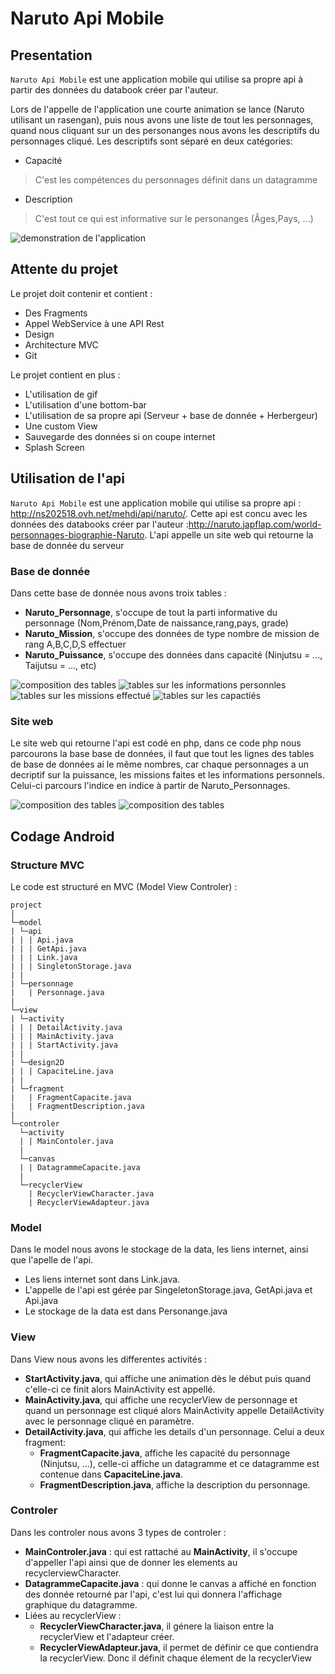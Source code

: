 # Naruto Api Mobile
## Presentation
```Naruto Api Mobile``` est une application mobile qui utilise sa propre api à partir des données du databook créer par l'auteur.

Lors de l'appelle de l'application une courte animation se lance (Naruto utilisant un rasengan), puis nous avons une liste de tout les personnages, quand nous cliquant sur un des personanges nous avons les descriptifs du personnages cliqué. Les descriptifs sont séparé en deux catégories:
* Capacité
> C'est les compétences du personnages définit dans un datagramme
* Description
> C'est tout ce qui est informative sur le personanges (Âges,Pays, ...)

![demonstration de l'application](md_image/api_demonstration.gif)

## Attente du projet

Le projet doit contenir et contient :
* Des Fragments
* Appel WebService à une API Rest
* Design
* Architecture MVC
* Git

Le projet contient en plus :
* L'utilisation de gif
* L'utilisation d'une bottom-bar
* L'utilisation de sa propre api (Serveur + base de donnée + Herbergeur)
* Une custom View
* Sauvegarde des données si on coupe internet
* Splash Screen

## Utilisation de l'api
```Naruto Api Mobile``` est une application mobile qui utilise sa propre api : http://ns202518.ovh.net/mehdi/api/naruto/. Cette api est concu avec les données des databooks créer par l'auteur :http://naruto.japflap.com/world-personnages-biographie-Naruto. L'api appelle un site web qui retourne la base de donnée du serveur 

### Base de donnée
Dans cette base de donnée nous avons troix tables :
* **Naruto_Personnage**, s'occupe de tout la parti informative du personnage (Nom,Prénom,Date de naissance,rang,pays, grade)
* **Naruto_Mission**, s'occupe des données de type nombre de mission de rang A,B,C,D,S effectuer
* **Naruto_Puissance**, s'occupe des données dans capacité (Ninjutsu = ..., Taijutsu = ..., etc)

![composition des tables](md_image/tables.png)
![tables sur les informations personnles](md_image/tables_Personnages.png)
![tables sur les missions effectué](md_image/tables_Mission.png)
![tables sur les capactiés](md_image/tables_puissance.png)

### Site web

Le site web qui retourne l'api est codé en php, dans ce code php nous parcourons la base base de données, il faut que tout les lignes des tables de base de données ai le même nombres, car chaque personnages a un decriptif sur la puissance, les missions faites et les informations personnels. Celui-ci parcours l'indice en indice à partir de Naruto_Personnages.

![composition des tables](md_image/php_parti1.png)
![composition des tables](md_image/php_parti2.png)

## Codage Android
### Structure MVC
Le code est structuré en MVC (Model View Controler) :

```
project
|
└─model
| └─api
| | | Api.java
| | | GetApi.java
| | | Link.java
| | | SingletonStorage.java
| |
| └─personnage
|   | Personnage.java
|
└─view
| └─activity
| | | DetailActivity.java
| | | MainActivity.java
| | | StartActivity.java
| |
| └─design2D
| | | CapaciteLine.java
| |
| └─fragment
|   | FragmentCapacite.java
|   | FragmentDescription.java
|
└─controler
  └─activity
  | | MainContoler.java
  |
  └─canvas
  | | DatagrammeCapacite.java
  |
  └─recyclerView
    | RecyclerViewCharacter.java
    | RecyclerViewAdapteur.java

```
### Model
Dans le model nous avons le stockage de la data, les liens internet, ainsi que l'apelle de l'api.

* Les liens internet sont dans Link.java.
* L'appelle de l'api est gérée par SingeletonStorage.java, GetApi.java et Api.java
* Le stockage de la data est dans Personange.java

### View 
Dans View nous avons les differentes activités :
* **StartActivity.java**, qui affiche une animation dès le début puis quand c'elle-ci ce finit alors MainActivity est appellé.
* **MainActivity.java**, qui affiche une recyclerView de personnage et quand un personnage est cliqué alors MainActivity appelle DetailActivity avec le personnage cliqué en paramètre.
* **DetailActivity.java**, qui affiche les details d'un personnage. Celui a deux fragment:
    * **FragmentCapacite.java**, affiche les capacité du personnage (Ninjutsu, ...), celle-ci affiche un datagramme et ce datagramme est contenue dans **CapaciteLine.java**.
    * **FragmentDescription.java**, affiche la description du personnage.

### Controler
Dans  les controler nous avons 3 types de controler :
* **MainControler.java** : qui est rattaché au **MainActivity**, il s'occupe d'appeller l'api ainsi que de donner les elements au recyclerviewCharacter.
* **DatagrammeCapacite.java** : qui donne le canvas a affiché en fonction des donnée retourné par l'api, c'est lui qui donnera l'affichage graphique du datagramme.
* Liées au recyclerView :
    * **RecyclerViewCharacter.java**, il génere la liaison entre la recyclerView et l'adapteur créer.
    * **RecyclerViewAdapteur.java**, il permet de définir ce que contiendra la recyclerView. Donc il définit chaque élement de la recyclerView
